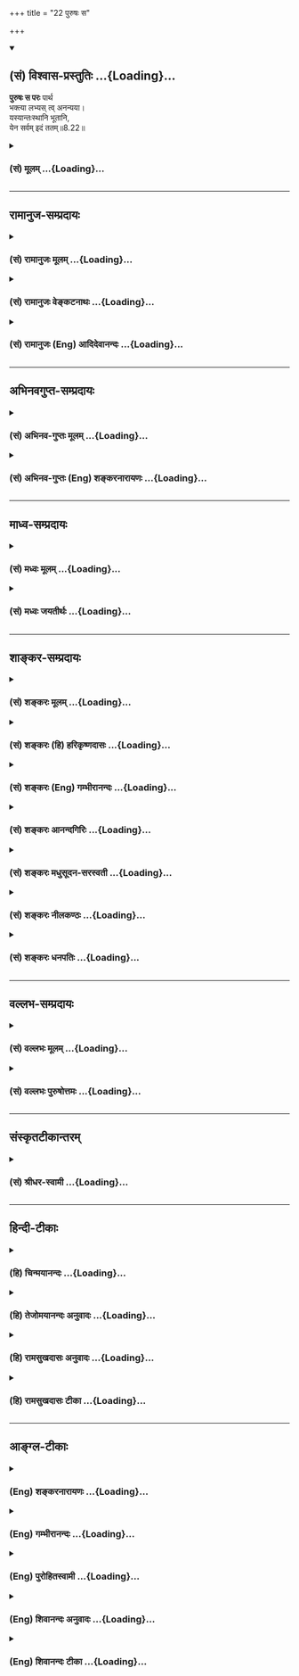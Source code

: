 +++
title = "22 पुरुषः स"

+++
<div class="js_include" newlevelforh1="2" title="(सं) विश्वास-प्रस्तुतिः" unfilled url="/purANam_vaiShNavam/mahAbhAratam/06-bhIShma-parva/03-bhagavad-gItA-parva/saMskRtam/vishvAsa-prastutiH/08_axara-para-brahma-yo/22_puruShaH_sa.md">
<details open><summary><h2>(सं) विश्वास-प्रस्तुतिः ...{Loading}...</h2></summary>

**पुरुषः स परः** पार्थ  
भक्त्या लभ्यस् त्व् अनन्यया।  
यस्यान्तःस्थानि भूतानि,  
येन सर्वम् इदं ततम्॥8.22॥
</details>
</div>
<div class="js_include collapsed" newlevelforh1="3" title="(सं) मूलम्" unfilled url="/purANam_vaiShNavam/mahAbhAratam/06-bhIShma-parva/03-bhagavad-gItA-parva/saMskRtam/mUlam/08_axara-para-brahma-yo/22_puruShaH_sa.md">
<details><summary><h3>(सं) मूलम् ...{Loading}...</h3></summary>

पुरुषः स परः पार्थ भक्त्या लभ्यस्त्वनन्यया।  
यस्यान्तःस्थानि भूतानि येन सर्वमिदं ततम्।।8.22।।
</details>
</div>


_________________
## रामानुज-सम्प्रदायः
<div class="js_include collapsed" newlevelforh1="3" title="(सं) रामानुजः मूलम्" unfilled url="/purANam_vaiShNavam/mahAbhAratam/06-bhIShma-parva/03-bhagavad-gItA-parva/saMskRtam/rAmAnujaH/mUlam/08_axara-para-brahma-yo/22_puruShaH_sa.md">
<details><summary><h3>(सं) रामानुजः मूलम् ...{Loading}...</h3></summary>

।।8.22।। मत्तः परतरं नान्यत् किञ्चिदस्ति धनञ्जय। मयि सर्वमिदं प्रोतं
सूत्रे मणिगणा इव।। (गीता 7।7)मामेभ्यः परमव्ययम् (गीता 7।13) इत्यादिना
निर्दिष्टस्य **यस्यान्तःस्थानि** सर्वाणि **भूतानि** **येन च** परेण
पुरुषेण **सर्वम् इदं ततं स परपुरुषो** अनन्यचेताः सततम् (गीता 8।14) इति
**अनन्यया भक्त्या लभ्यः। अथ आत्मयाथात्म्यविदः परमपुरुषनिष्ठस्य च
साधारणीम् अर्चिरादिकां गतिम् आह द्वयोः अपि अर्चिरादिका गतिः श्रुतौ
श्रुता सा च अपुनरावृत्तिलक्षणा।  
  
यथा पञ्चाग्निविद्यायांतद्य इत्थं विदुः ये चेमेऽरण्ये श्रद्धां तप
इत्युपासते तेऽर्चिषमभिसंभवन्त्यर्चिषोऽहः (छा॰ उ॰ 5।10।1) इत्यादौ
अर्चिरादिकया गत्या गतस्य परब्रह्मप्राप्तिः अपुनरावृत्तिः च उक्तास
एनान्ब्रह्म गमयतिएतेन प्रतिपद्यमाना इमं मानवमावर्त्तं नावर्तन्ते (छा॰ उ॰
4।15।5) इति।  
  
न च प्रजापतिवाक्यादौ श्रुतिपरविद्याङ्गभूतात्मप्राप्तिविषया इयन्तद्य
इत्थं विदुः इति गतिश्रुतिःये चेमेऽरण्ये श्रद्धां तप इत्युपासते (छा॰ उ॰
5।10।1) इति परविद्यायाः पृथक्श्रुतिवैयर्थ्यात्।  
  
पञ्चाग्निविद्यायां चइति तु पञ्चम्यामाहुतावापः पुरुषवचसो भवन्ति (छा॰ उ॰
5।9।1) इतिरमणीयचरणाः कपूयचरणाः (छा॰ उ॰ 5।10।7) इति पुण्यपापहेतुको
मनुष्यादिभावो अपाम् एव भूतान्तरसंसृष्टानाम् आत्मनस्तु
यत्परिष्वङ्गमात्रम् इति चिदचितोर्विवेकम् अभिधायतद्य इत्थं विदुः
तेऽर्चिषमभिसंभवन्ति (छा॰ उ॰ 5।10।1)इमं मानवमावर्त्तं नावर्तन्ते (छा॰ उ॰
4।15।5) इति विविक्ते चिदचिद्वस्तुनि त्याज्यतया प्राप्यतया चतद्य इत्थं
विदुस्तेऽर्चिरादिना गच्छन्ति न च पुनरावर्तन्ते इति उक्तम् इति गम्यते।  
  
आत्मयाथात्म्यविदः परमपुरुषनिष्ठस्य चस एनान्ब्रह्म गमयति (छा॰ उ॰ 4।15।5)
इति ब्रह्मप्राप्तिवचनात् अचिद्वियुक्तम् आत्मवस्तु ब्रह्मात्मकतया
ब्रह्मशेषतैकरसम् इत्यनुसंधेयम्।  
  
तत्क्रतुन्यायाच्च परशेषतैकरसत्वं चय आत्मनि तिष्ठन्यस्यात्मा शरीरम् (श॰
ब्रा॰ 14।6।5।5।30) इत्यादिश्रुतिसिद्धम्।**

</details>
</div>
<div class="js_include collapsed" newlevelforh1="3" title="(सं) रामानुजः वेङ्कटनाथः" unfilled url="/purANam_vaiShNavam/mahAbhAratam/06-bhIShma-parva/03-bhagavad-gItA-parva/saMskRtam/rAmAnujaH/venkaTanAthaH/08_axara-para-brahma-yo/22_puruShaH_sa.md">
<details><summary><h3>(सं) रामानुजः वेङ्कटनाथः ...{Loading}...</h3></summary>

  
  
।।8.22।। पुरुषः सः इति श्लोके तुशब्देनार्थान्तरद्योतनात्अनन्यया भक्त्या
इत्यस्य सामर्थ्यात्पुरुषशब्दस्य परमात्मनि
पुरिशयत्वपूर्णत्वपूर्वसद्भावपुरुदानादिभिर्निमित्तैः सहस्रशीर्षा पुरुषः
\[ऋक्सं.8।4।17।8यजुस्सं.31।1\] इत्यादिप्रयोगप्राचुर्यात्परशब्देन
विशेषणाच्च पूर्वोक्तात्फलादधिकफलोपदेशार्थोऽयं श्लोक इत्यभिप्रायेणाह --
ज्ञानिन इति। विभक्तं विवेचकैरिति शेषः। विलक्षणमिति वाऽर्थः।
गगनाद्यन्तस्थितावपि गगनादेः परत्वाभावात्तत्सिद्ध्यर्थंयस्य
इत्यादिप्रसिद्धवन्निर्देशोऽत्र पूर्वोक्तपरत्वपर इति दर्शयति -- मत्त इति।
अनुवादपुरोवादयोरैकार्थ्यमिति भावः। यस्मात्परं नापरम् इत्यारभ्य तेनेदं
पूर्णं पुरुषेण सर्वम् \[श्वे.उ.3।9\] इति श्रुतिस्मारणाययेन च परेण
पुरुषेणेत्युक्तम्। भक्तेरनन्यत्वं कीदृशं इत्यत्राह -- अनन्यचेता इति।  
  

</details>
</div>
<div class="js_include collapsed" newlevelforh1="3" title="(सं) रामानुजः (Eng) आदिदेवानन्दः" unfilled url="/purANam_vaiShNavam/mahAbhAratam/06-bhIShma-parva/03-bhagavad-gItA-parva/saMskRtam/rAmAnujaH/english/AdidevAnandaH/08_axara-para-brahma-yo/22_puruShaH_sa.md">
<details><summary><h3>(सं) रामानुजः (Eng) आदिदेवानन्दः ...{Loading}...</h3></summary>

8.22 That Supreme Person has been declared in such texts as 'There is
nothing higher than Myself, O Arjuna. All this is strung on Me, as rows
of gems are on a thread' (7.7), and 'Who am beyond them and immutable'
(7.13) - He is the Supreme Person in whom all beings abide and by whom
all this is pervaded. He is to be attained by undivided devotion as
described in 'Whose mind is not in anything else' (8.14). Now, Sri Krsna
teaches the 'path of light,' described in the Srutis which is common to
the knowers of the true nature of the self and to the persons who are
devoted to the Supreme Person. The nature of this path is alified as one
of 'non-return to Samsara.' In the case of a person journeying through
the 'path of light,' as described in the text of the worship of Five
Fires is as follows: 'So those who know It (i.e., the eternal nature of
the individual self) thus, as taught in the Vidya of the Five Fires, and
those too who worhip in the forest with faith and Tapas go to the deity
ruling over the rays of light, and from there to the deity of the day'
(Cha. U., 5.10.1). The attainment of the Supreme Brahman and the
non-return to birth are declared with reference to those who go by the
path of light, etc., by the teaching that 'He the Supreme Being leads
them to Brahman ৷৷. Those who reach by this path do not return to the
(wordly) life of man' (Cha. U., 4.15.5). This declaration of the goal in
the text, 'Those who know it thus etc.,' is not with reference to the
attainment of the Atman which constitutes ony the limb of the science of
Brahman as taught in the beginning of Prajapati's teaching. For there
will then arise purposelessness for the separate teaching of the same in
regard to the principal science of the Supreme in the text. 'Those who
are in the forest worship by means of faith and austerity etc.,' (Cha.
U., 5.10.1). It is taught in the Vidya (meditation) of Five Fires:
'Thus, indeed, in the fifth oblation the waters become Purusa' (Cha. U.,
5.9.1) and 'Those with a balance of good Karmas ৷৷. and those with a
balance of bad Karmas' (Ibid., 5.10.7). What is to be understood here is
that the state of existence as men and other beings, which has its
origin in good and evil Karmas, refer to the 'waters' which alone are
mixed with other elements (i.e., to the body-mind); as for the self,
there is only contact with them and not identification. Thus, is
declared the difference between intelligent self and inanimate matter.
Then, by the texts, 'Those who know this' (Ibid., 5.10.1), 'Those who go
to the rays of light' (Ibid.), and 'They who proceed by it return not to
the human condition here,' it is instructed that those who know this
concerning the sentient and inanimate entities - the one to be attained
and the other to be rejected , they jourey along the path described by
the terms 'beginning with light and do not return to Samsara'. On
account of the passage, 'He leads them to the Brahman' (Ibid., 4.15.5),
which holds that the Brahman is attained by both the knower of real
nature of the self and the devotees of the Supreme Person and also
because of the axiom of 'results according to efforts'
(Tat-kratu-nyaya), the entity self, separated from the inanimate matter,
should be constantly meditated upon as having its sole joy in absolute
subservience to the Supreme Brahman who is Its self. The self's nature
of finding only joy consists in absolute subservience to the Surpeme
Person. This is proved from the Srutis like 'He who dwells within the
self ৷৷. whose body is the self' (Sa. Bra., 14.6.5.5.30).

</details>
</div>


_________________
## अभिनवगुप्त-सम्प्रदायः
<div class="js_include collapsed" newlevelforh1="3" title="(सं) अभिनव-गुप्तः मूलम्" unfilled url="/purANam_vaiShNavam/mahAbhAratam/06-bhIShma-parva/03-bhagavad-gItA-parva/saMskRtam/abhinava-guptaH/mUlam/08_axara-para-brahma-yo/22_puruShaH_sa.md">
<details><summary><h3>(सं) अभिनव-गुप्तः मूलम् ...{Loading}...</h3></summary>

।।8.20 -- 8.22।। सर्वतो लोकेभ्यः पुनरावत्तिः न तु मां परमेश्वरं +++(S K omit
परमेश्वरम्)+++ प्राप्य इति स्फुटयति -- पर इत्यादि प्रतिष्ठितमित्यन्तम्।
उक्तप्रकारं कालसंकलनाविवर्जितं तु वासुदेवतत्त्वम्। व्यक्तम् सर्वानुगतम्
तत्त्वेऽपि अव्यक्तम् दुष्प्रापत्वात्। तच्च भक्तिलभ्यमित्यावेदितं प्राक्।
तत्रस्थं च एतद्विश्वं यत्खलु अविनाशिरूपं ( स्वरूपम्) सदा तथाभूतम्। तत्र
कः पुनःशब्दस्य आवृत्तिशब्दस्य चार्थः स हि मध्ये तत्स्वभावविच्छेदापेक्षः।
न च सदातनविश्वोत्तीर्णविश्वाव्यतिरिक्त -- विश्वप्रतिष्ठात्मक +++(SNK [n]
विश्वनिष्ठात्मक -- )+++ परबोधस्वातन्त्र्यस्वभावस्य श्रीपरमेश्वरस्य
तद्भावप्राप्तिः +++(N -- प्राप्तस्य)+++ \[ संभवति \] येन स्वभावविच्छेदः कोऽपि
कदाप्यस्ति \[इति कल्प्येत\]। अतो युक्तमुक्ततम् मामुपेत्य तु +++(VIII 16)+++
इति।

</details>
</div>
<div class="js_include collapsed" newlevelforh1="3" title="(सं) अभिनव-गुप्तः (Eng) शङ्करनारायणः" unfilled url="/purANam_vaiShNavam/mahAbhAratam/06-bhIShma-parva/03-bhagavad-gItA-parva/saMskRtam/abhinava-guptaH/english/shankaranArAyaNaH/08_axara-para-brahma-yo/22_puruShaH_sa.md">
<details><summary><h3>(सं) अभिनव-गुप्तः (Eng) शङ्करनारायणः ...{Loading}...</h3></summary>

8.22 Parah etc. upto pratisthitam. The Absolute (Vasudevatattva) of the
above description is beyond the concept of Time Manifest : \[because\]
It is immanent in all beings. In spite of being so, It is Unmanifest :
because It is difficult to attain. That It is, however, attainable by
means of devotion has also been made clear already. In This exists this
universe which is \[Its\] perennial nature that remains always the same.
Now, what is the meaning of the word, punah 'again' and of the word
avrtti 'returning' ; This meaning certainly presupposes a conditon of
disruption of one's own nature for sometime in the intervening period.
The auspicious Supreme Lord's real nature is His Absolute Freedom viz.,
the Supreme Consciousness that transcends the universe, yet remains
identical with the universe, and serves as the basis of the universe;
and It is perennial. Hence, it cannot be assumed that there was some
disruption at any time for this real nature and that the Supreme Lord
regained that nature. Hence it is rightly said 'Having attained Me' etc.
So far the behaviour of those persons who attain the Bhagavat by
constant practice without much labour has been described. Now a
difference that lies between those who, by departing, will (or attain)
emancipation and those who will enjoyment \[of mundane life\], is
described :

</details>
</div>


_________________
## माध्व-सम्प्रदायः
<div class="js_include collapsed" newlevelforh1="3" title="(सं) मध्वः मूलम्" unfilled url="/purANam_vaiShNavam/mahAbhAratam/06-bhIShma-parva/03-bhagavad-gItA-parva/saMskRtam/madhvaH/mUlam/08_axara-para-brahma-yo/22_puruShaH_sa.md">
<details><summary><h3>(सं) मध्वः मूलम् ...{Loading}...</h3></summary>

।।8.22।। परमसाधनमाह -- पुरुष इति।

</details>
</div>
<div class="js_include collapsed" newlevelforh1="3" title="(सं) मध्वः जयतीर्थः" unfilled url="/purANam_vaiShNavam/mahAbhAratam/06-bhIShma-parva/03-bhagavad-gItA-parva/saMskRtam/madhvaH/jayatIrthaH/08_axara-para-brahma-yo/22_puruShaH_sa.md">
<details><summary><h3>(सं) मध्वः जयतीर्थः ...{Loading}...</h3></summary>

।।8.22।। भक्त्या युक्तः \[8।10\] इति
भक्तेर्भगवत्प्राप्तिसाधनत्वस्योक्तत्वात् पुनरुक्तमुत्तरं वाक्यमित्यत आह
-- **परमे**ति। अन्यैः साधनैः सहोक्तत्वेन तत्साम्यशङ्कायां साधनेषु भक्तेः
परमत्वमनेनाह। तच्च पुनर्वचनेनैव द्योत्यमिति भावः।

</details>
</div>


_________________
## शाङ्कर-सम्प्रदायः
<div class="js_include collapsed" newlevelforh1="3" title="(सं) शङ्करः मूलम्" unfilled url="/purANam_vaiShNavam/mahAbhAratam/06-bhIShma-parva/03-bhagavad-gItA-parva/saMskRtam/shankaraH/mUlam/08_axara-para-brahma-yo/22_puruShaH_sa.md">
<details><summary><h3>(सं) शङ्करः मूलम् ...{Loading}...</h3></summary>

।।8.22।। --,**पुरुषः** पुरि शयनात् पूर्णत्वाद्वा **स परः पार्थ** परः
निरतिशयः यस्मात् पुरुषात् न परं किञ्चित्। सः **भक्त्या लभ्यस्तु**
ज्ञानलक्षणया **अनन्यया** आत्मविषयया। **यस्य** पुरुषस्य **अन्तःस्थानि**
मध्यस्थानि **भूतानि** कार्यभूतानि कार्यं हि कारणस्य अन्तर्वर्ति भवति।
**येन** पुरुषेण **सर्वं इदं** जगत् **ततं** व्याप्तम् आकाशेनेव
घटादि।। प्रकृतानां योगिनां प्रणवावेशितब्रह्मबुद्धीनां कालान्तरमुक्तिभाजां
ब्रह्मप्रतिपत्तये उत्तरो मार्गो वक्तव्य इति यत्र काले इत्यादि
विवक्षितार्थसमर्पणार्थम् उच्यते आवृत्तिमार्गोपन्यासः इतरमार्गस्तुत्यर्थः
--,

</details>
</div>
<div class="js_include collapsed" newlevelforh1="3" title="(सं) शङ्करः (हि) हरिकृष्णदासः" unfilled url="/purANam_vaiShNavam/mahAbhAratam/06-bhIShma-parva/03-bhagavad-gItA-parva/saMskRtam/shankaraH/hindI/harikRShNadAsaH/08_axara-para-brahma-yo/22_puruShaH_sa.md">
<details><summary><h3>(सं) शङ्करः (हि) हरिकृष्णदासः ...{Loading}...</h3></summary>

।।8.22।। उस परमधामकी प्राप्तिका उपाय बतलाया जाता है --, शरीररूप पुरमें
शयन करनेसे या सर्वत्र परिपूर्ण होनेसे परमात्माका नाम पुरुष है। हे पार्थ
वह निरतिशय परमपुरुष जिससे पर ( सूक्ष्मश्रेष्ठ ) अन्य कुछ भी नहीं है जिस
पुरुषके अन्तर्गत समस्त कार्यरूप भूत स्थित हैं -- क्योंकि कार्य कारणके
अन्तर्वर्ती हुआ करता है -- और जिस पुरुषसे यह सारा संसार आकाशसे घट आदिकी
भाँति व्याप्त है। ऐसा परमात्मा अनन्य भक्तिसे अर्थात् आत्मविषयक ज्ञानरूप
भक्तिसे प्राप्त होने योग्य है। ,

</details>
</div>
<div class="js_include collapsed" newlevelforh1="3" title="(सं) शङ्करः (Eng) गम्भीरानन्दः" unfilled url="/purANam_vaiShNavam/mahAbhAratam/06-bhIShma-parva/03-bhagavad-gItA-parva/saMskRtam/shankaraH/english/gambhIrAnandaH/08_axara-para-brahma-yo/22_puruShaH_sa.md">
<details><summary><h3>(सं) शङ्करः (Eng) गम्भीरानन्दः ...{Loading}...</h3></summary>

8.22 O son of Prtha, sah, that; parah purusah, supreme, unsurpassable
Person-(the word purusa) derived in the sense of 'residing in the heart'
or 'all-pervasiveness'; that Person, compared to whom there is nothing
superior-; yasya, in whom, in which Person; antahsthani, are included;
bhutani, (all) the beings which are Its products-for a product remains
inherent in its cause; and yena, by whom, by which Person; tatam, is
pervaded; sarvam, all; idam, this, the Universe, as pot etc. are by
space; is tu, indeed; labhyah, reached; through ananyaya, one-pointed;
bhaktya, through devotion, characterized as Knowledge; ananyaya, which
is one pointed, which relates to the Self. The Northern Path meant for
the attainment of Braman by the yogis under discussion, who have
superimposed the idea of Brahman on the syllable Om and who are destined
to get Liberation in due course, has to be stated. Hence, in order to
present the intended idea the verse, '(O best of the Bharata dynasty) of
that time৷৷.at which,' etc. is being recited. The description of the
Path of Return (in verse 25) is by way of praising the other Path (of
Departure, in verse 24):

</details>
</div>
<div class="js_include collapsed" newlevelforh1="3" title="(सं) शङ्करः आनन्दगिरिः" unfilled url="/purANam_vaiShNavam/mahAbhAratam/06-bhIShma-parva/03-bhagavad-gItA-parva/saMskRtam/shankaraH/AnandagiriH/08_axara-para-brahma-yo/22_puruShaH_sa.md">
<details><summary><h3>(सं) शङ्करः आनन्दगिरिः ...{Loading}...</h3></summary>

।।8.22।। नन्वव्यक्तादतिरिक्तस्य तद्विलक्षणस्य परमपुरुषस्य प्राप्तौ
कश्चिदसाधारणो हेतुरेषितव्यो यस्मिन्प्रेक्षापूर्वकारी तत्प्रेक्षया
प्रवृत्तो निर्वृणोति तत्राह -- **तल्लब्धेरिति।** परस्य पुरुषस्य
सर्वकारणत्वं सर्वव्यापकत्वं च विशेषणद्वयमुदाहरति -- **यस्येति।**
निरतिशयत्वं विशदयति -- **यस्मादिति।** तुशब्दोऽवधारणार्थः। भक्तिर्भजनम्
सेवा प्रदक्षिणप्रणामादिलक्षणा तां व्यावर्तयति -- **ज्ञानेति।** उक्ताया
भक्तेर्विषयतो वैशिष्ट्यमाह -- **अनन्ययेति।** कोऽसौ पुरुषो यद्विषया
भक्तिस्तत्प्राप्तौ पर्याप्तेत्याशङ्क्योत्तरार्धं व्याचष्टे --
**यस्येति।** कथंभूतानां तदन्तःस्थत्वं तत्राह -- **कार्यं हीति।**स
पर्यगात् इति श्रुतिमाश्रित्याह -- **येनेति।**

</details>
</div>
<div class="js_include collapsed" newlevelforh1="3" title="(सं) शङ्करः मधुसूदन-सरस्वती" unfilled url="/purANam_vaiShNavam/mahAbhAratam/06-bhIShma-parva/03-bhagavad-gItA-parva/saMskRtam/shankaraH/madhusUdana-sarasvatI/08_axara-para-brahma-yo/22_puruShaH_sa.md">
<details><summary><h3>(सं) शङ्करः मधुसूदन-सरस्वती ...{Loading}...</h3></summary>

।।8.22।। इदानीम्अनन्यचेताः सततं यो मां स्मरति नित्यशः। तस्याहं सुलभः इति
प्रागुक्तं भक्तियोगमेव तत्प्राप्त्युपायमाह -- स परो निरतिशयः पुरुषः
परमात्माहमेव। अनन्यया न विद्यतेऽन्यो विषयो यस्यां तया प्रेमलक्षणया
भक्त्यैव लभ्यो नान्यथा। स क इत्यपेक्षायामाह -- यस्य
पुरुषस्यान्तःस्थान्यन्तर्वतीनि भूतानि सर्वाणि कार्याणि।
कारणान्तर्वर्तित्वात्कार्यस्य। अतएव येन पुरुषेण सर्वमिदं कार्यजातं ततं
व्याप्तम्यस्मात्परं नापरमस्ति किंचिद्यस्मान्नाणीयो न ज्यायोऽस्ति
कश्चित्। वृक्ष इव स्तब्धो दिवि तिष्ठत्येकस्तेनेदं पूर्णं पुरुषेण सर्वयच्च
किंचिज्जगत्सर्वं दृश्यते श्रूयतेऽपि वा। अन्तर्बहिश्च तत्सर्वं व्याप्य
नारायणः स्थितःसपर्यगाच्छुक्रम् इत्यादिश्रुतिभ्यश्च।

</details>
</div>
<div class="js_include collapsed" newlevelforh1="3" title="(सं) शङ्करः नीलकण्ठः" unfilled url="/purANam_vaiShNavam/mahAbhAratam/06-bhIShma-parva/03-bhagavad-gItA-parva/saMskRtam/shankaraH/nIlakaNThaH/08_axara-para-brahma-yo/22_puruShaH_sa.md">
<details><summary><h3>(सं) शङ्करः नीलकण्ठः ...{Loading}...</h3></summary>

।।8.22।। एवं ज्ञेयं प्रत्यगभिन्नं ब्रह्मोक्त्वा
जगत्कारणमुपासनीयमितोऽन्यदित्याह -- **पुरुष इति।** तुशब्दः
पूर्ववैलक्षण्यद्योतनार्थः। हे पार्थ योयं भक्त्या आराधनेन।
उपासनेनेतियावत्। कीदृश्या। अनन्यया नास्त्यन्यो यस्यां सा तया
उपास्योपासकभेदमन्तरेणाहंग्रहरूपयेत्यर्थः। तया भक्त्या यो लभ्यः स परः
पूर्वोक्तादव्यावृत्ताननुगतादक्षरादन्यः कारणात्मेति यावत्।
लभ्यत्वादेवास्यान्यत्वमपि। नह्यात्मा च लभ्यश्चेति युज्यते। अस्य
कारणत्वमेवाह -- **यस्येति।** यस्य पुरुषस्यान्तःस्थानि बीजे द्रुम इव
सर्वाणि वियदादीनि स्थावरजंगमानि च येन च इदं सर्वं ततं
व्याप्तमुपादानत्वात् स भक्त्या लभ्यत इति योजना।

</details>
</div>
<div class="js_include collapsed" newlevelforh1="3" title="(सं) शङ्करः धनपतिः" unfilled url="/purANam_vaiShNavam/mahAbhAratam/06-bhIShma-parva/03-bhagavad-gItA-parva/saMskRtam/shankaraH/dhanapatiH/08_axara-para-brahma-yo/22_puruShaH_sa.md">
<details><summary><h3>(सं) शङ्करः धनपतिः ...{Loading}...</h3></summary>

।।8.22।। तत्प्राप्तेव्याभिचारि साधनमाह। स परः पुरुषः सर्वोत्तमः
पुरिशयनात्पूर्णत्वाद्वा पुरुषः। अनन्यया न विद्यतेऽन्यो विषयो यस्यां तया।
आत्मविषययेति यावत्। भक्त्या ज्ञानलक्षणयोत्तमभक्त्या। तदुक्तंसर्वभूतेषु
यः पश्येद्भगवद्भावमात्मनः। भूतानि भगवत्यामन्येष भागवत्तोत्तमः।। ईश्वरे
तदधीनेषु बालिशेषु द्विषत्सु च। प्रेम मैत्री दयोपेक्षाः यः करोति स
मध्यमः।। अर्चायामेव हरये पूजा यः श्रद्धयेहते। न तद्भक्तेषु चान्येषु स
भक्तः प्राकृतः स्मृतः इति। वासुदेवः सर्वमिति स महात्मा सुदुर्लभः। यो वै
अन्यां देवतामुपास्ते अहमन्योऽसावन्य इति न स वेदेति तस्मात्सः परः पुरुष
अहमेव न तदभिन्नात्मनः किंचित्पृथगस्ति इत्यनन्यया भक्तया लभ्यः लब्धुं
शक्यः। ननु सतु सदैव प्राप्त इत्याशङ्क्य द्विविधो हि लाभोऽलब्धलाभो
लब्धलाभस्चेति। तत्रालब्धस्य ग्रामदे राजसेवादिना लाभ आद्यः। लब्धस्यैव
ग्रैवेयकादेराप्तवाक्याल्लाभो द्वितीयः। तत्रान्त्यलाभोऽत्राभिप्रेत
इत्याशयेन शङ्कामङ्गीकरोति। यस्य परस्य पुरुषस्यान्तर्मध्ये स्थानि
स्थितानि भूतानि सर्वाणि कार्यजातानि भूतानि यस्मिन्नधिष्ठाने
कल्पितानीत्यर्थः। कल्पितं ह्यधिष्ठास्यान्तर्भवति न व्यतिरिक्तं येन
पुरुषेणेदं सर्व जगत्ततं सत्तास्फूर्तिभ्यां व्याप्तं त्वमपि
मत्प्राप्त्यव्यभिचारिसाधिनभूतां भक्तिं यत्नेन संपादय नतु पृथानतयोऽहं मम
तु भक्तिं विनैवेश्वरलाभो भविष्यतीति विश्रम्भाश्रयणं कुर्विति ध्वनयन्
संबोधयति -- हे पार्थेति। मद्विषयानन्या भक्तिस्तवानायासलभ्येति सूचनार्थ
वा संबोधनम्।

</details>
</div>


_________________
## वल्लभ-सम्प्रदायः
<div class="js_include collapsed" newlevelforh1="3" title="(सं) वल्लभः मूलम्" unfilled url="/purANam_vaiShNavam/mahAbhAratam/06-bhIShma-parva/03-bhagavad-gItA-parva/saMskRtam/vallabhaH/mUlam/08_axara-para-brahma-yo/22_puruShaH_sa.md">
<details><summary><h3>(सं) वल्लभः मूलम् ...{Loading}...</h3></summary>

।।8.22।। पुरुषः स पर इति। अनेनाक्षरात्परस्य स्वस्य पूर्णानन्दस्य
निर्हेतुकभक्तिलभ्यत्वमुक्तम्। तेन न ज्ञानमार्गीयाणां
पुरुषोत्तमप्राप्तिरिति सिद्धम्। परस्य लक्षणमाह -- यस्यान्तस्स्थानि
भूतानि इति साक्षराणि। एतच्च स्पष्टं मृद्भक्षणप्रसङ्गेश्रीगोकुलेश्वरेयेन
सर्वमिदं ततं \[18।46\] इति माहात्म्यं परिच्छिन्नमेव व्यापकमिति
दामोदरलीलायां इदं सर्वंअक्षरधियां त्ववरोधः
सामान्यतद्भावाभ्यामौपसदवत्तदुक्तं इत्यादिसूत्रभाष्ये \[ब्र.सू.3।3।33\]
प्रपञ्चितम्। यत्तु (रामानुजाचार्यैः)
कैश्चिदुक्तंभूम्यादिप्रकृतिर्जीवभूता च भगवतो धाम इति तद्युक्तमुक्तम्।
तस्माज्जीवभूतस्य च तद्धामत्वं श्रूयतेऽपि यस्य पृथिवी शरीरं
\[बृ.उ.3।7।3\] यस्यात्मा शरीरं \[श.ब्रा.14।6।5।5\] इति। न त्वक्षरत्वं
तदा(सदा)जीवभूतस्य सम्भवति ज्ञानोत्तरं तत्त्वसिद्धेः। तस्माज्जीवातीतः
सर्वकारणकारणभूतोऽक्षरोऽपि पृथगित्यवोचाम। यत उक्तं भागवते तृतीये
\[3941\]आण्डकोशो बहिरयं पञ्चाशत्कोटिविस्तृतः। दशोत्तराधिकैर्यत्र
प्रविष्टः परमाणुवत्। लक्ष्यतेऽन्तर्गताश्चान्ये कोटिशो ह्यण्डराशयः।
तदाहुरक्षरं ब्रह्म सर्वकारणकारणम्। विष्णोर्धाम परं साक्षात् पुरुषस्य
महात्मनः।। इति तस्याक्षरस्यांशः पुरुषस्तु समष्टिव्यष्ट्यभिमानी वैराजः स
जीवलोके जीवभूत इति व्यपदिश्यते। पुरुषोत्तमस्तु एतत्ति्रयान्य इति स्वयमेव
वक्ष्यति। स च सर्वसाधनफलात्मजीवलोकोत्तरसानन्दस्वरूपो नायमात्मा प्रवचनेन
लभ्यो न मेधया न बहुना श्रुतेन \[कठो.2।22\] किन्तु यमेवैष वृणुते तेन
लभ्यः \[कठो.2।22\] इति श्रुतेः स्वानुगृहीतभक्तिलभ्य इति प्रतिभाति।
तथैवाग्रे प्रदर्शयिष्यामः।

</details>
</div>
<div class="js_include collapsed" newlevelforh1="3" title="(सं) वल्लभः पुरुषोत्तमः" unfilled url="/purANam_vaiShNavam/mahAbhAratam/06-bhIShma-parva/03-bhagavad-gItA-parva/saMskRtam/vallabhaH/puruShottamaH/08_axara-para-brahma-yo/22_puruShaH_sa.md">
<details><summary><h3>(सं) वल्लभः पुरुषोत्तमः ...{Loading}...</h3></summary>

  
  
।।8.22।। ननु यद्धामगता न निवर्तन्ते स त्वं कथं प्राप्यः
इत्याकाङ्क्षायामाह -- पुरुष इति। हे पार्थ मद्भक्त सोऽहं परः पुरुषोत्तमः
अनन्यया ऐहिकपारलौकिकयोर्मच्छरणैकरूपया मदितरज्ञानरहितया भक्त्या स्नेहेन
लभ्यः प्राप्यः। स कीदृशः इत्यत आह -- यस्येति। यस्य अन्तस्स्थानि भूतानि
चराचराणि रमणकारणात्मकानि यस्य मध्ये स्वरूपे तिष्ठन्ति येन इदं
परिदृश्यमानं सर्वं जगत् ततं व्याप्तम्। अत्रायं भावः -- लौकिकाः सर्वे
क्रीडोपयुक्ता न भवन्ति आचरणस्थितत्वात् अतस्ते ज्ञानादिना मद्धाम प्राप्यं
लीनास्तत्रैव,मुक्ता भवन्तीत्यर्थः। येन क्रीडार्थमाविर्भूतेन
तदधिष्ठानत्वादिदं मयि जगत् व्याप्तं सत् ततं विस्तृतं विभातीति भावः।  
  

</details>
</div>


_________________
## संस्कृतटीकान्तरम्
<div class="js_include collapsed" newlevelforh1="3" title="(सं) श्रीधर-स्वामी" unfilled url="/purANam_vaiShNavam/mahAbhAratam/06-bhIShma-parva/03-bhagavad-gItA-parva/saMskRtam/shrIdhara-svAmI/08_axara-para-brahma-yo/22_puruShaH_sa.md">
<details><summary><h3>(सं) श्रीधर-स्वामी ...{Loading}...</h3></summary>

।।8.22।। तत्प्राप्तौ च भक्तिरन्तरङ्गोपाय इत्युक्तमेवाह **-- पुरुष इति।**
स चाहं परः पुरुषोऽनन्यया न विद्यते अन्यः शरणत्वेन यस्यास्तया
एकान्तभक्त्यैव लभ्यो नान्यथा। परत्वमेवाह। यस्य कारणभूतस्यान्तर्मध्ये
भूतानि स्थितानि। येन च कारणभूतेन सर्वमिदं जगत्ततं व्याप्तम्।

</details>
</div>


_________________
## हिन्दी-टीकाः
<div class="js_include collapsed" newlevelforh1="3" title="(हि) चिन्मयानन्दः" unfilled url="/purANam_vaiShNavam/mahAbhAratam/06-bhIShma-parva/03-bhagavad-gItA-parva/hindI/chinmayAnandaH/08_axara-para-brahma-yo/22_puruShaH_sa.md">
<details><summary><h3>(हि) चिन्मयानन्दः ...{Loading}...</h3></summary>

।।8.22।। हिन्दुओं के उपदेष्टा भगवान् श्रीकृष्ण यहाँ उस साधन मार्ग को
बताते हैं जिसके द्वारा उस परम पुरुष को प्राप्त किया जा सकता है जिसे
अव्यक्त अक्षर कहा गया था। वह साधन मार्ग है अनन्य भक्ति। परम पुरुष से
भक्ति (निष्काम परम प्रेम) तभी वास्तविक और पूर्ण हो सकती है जब साधक भक्त
स्वयं को शरीर मन और बुद्धि द्वारा अनुभूयमान जगत् से विरत और वियुक्त करना
सीख लेता है। नित्य पारमार्थिक सत्य से प्रेम ही वह साधन है जिसके द्वारा
मिथ्या वस्तु से वैराग्य होता है। प्रखर जिज्ञासा से अनुप्राणित हुई
आत्मतत्त्व की खोज और फिर उसके साथ एकत्त्व की यह अनुभूति कि यह आत्मा मैं
हूँ अनन्य भक्ति है जिसके विषय में यहाँ बताया गया है। ध्यानावस्थित मन के
द्वारा जिस आत्मा की अनुभूति स्वस्वरूप के रूप में होती है उसे कोई
परिच्छिन्न चेतन तत्त्व नहीं समझना चाहिए जो केवल एक व्यष्टि उपाधि में ही
स्थित उसे चेतनता प्रदान कर रहा हो। यद्यपि आत्मा की खोज और अनुभव साधक
अपने हृदय में करता है तथापि उसका ज्ञान यह होता है कि यह चैतन्य आत्मा
सम्पूर्ण विश्व का अधिष्ठान है। इस हृदयस्थ आत्मा का जगदधिष्ठान सत्य
ब्रह्म के साथ एकता का निर्देश भगवान् श्रीकृष्ण इस वाक्य में देते हैं कि
जिसमें भूतमात्र स्थित है और जिससे यह सम्पूर्ण जगत् व्याप्त है वह पुरुष
है। मिट्टी के बने सभी घट मिट्टी में ही स्थित होते हैं और उनके नाम रूपरंग
और आकार विविध होते हुए भी एक ही मिट्टी उन सबमें व्याप्त होती है। सभी
लहरें तरंगें फेन आदि समुद्र में ही स्थित होते हैं और समुद्र उन्हें
व्याप्त किये रहता है। घटों के अन्तर्बाह्य उनका उपादान कारण (मूल स्वरूप)
मिट्टी और लहरों में समुद्र होता है। शुद्ध चैतन्य स्वरूप ही वह सनातन सत्य
है जिसमें अव्यक्त सृष्टि व्यक्त होती है। किसी वस्त्र पर धागे से बनाये
गये चित्र का अधिष्ठान कपास है जिसके बिना वह चित्र नहीं बन सकता था। शुद्ध
चैतन्य तत्त्व वासनाओं के विविध सांचों में ढलकर अविद्या से स्थूल रूप को
प्राप्त होकर असंख्य नामरूपमय जगत् के रूप में प्रतीत होता है। तत्पश्चात्
सर्वत्र सब लोग विषयों को देखकर आकर्षित होते हैं उनकी कामना करते हैं
उन्हें प्राप्त करने के लिए संघर्ष करते हैं। जो पुरुष आत्मस्वरूप का
साक्षात् अनुभव कर लेता है वह यह समझ लेता है कि इस नानाविध सृष्टि का एक
ही अधिष्ठान है जिसके अज्ञान से ही इस जगत् का प्रत्यक्ष हो रहा है। जीव
अज्ञान के वश इसे ही सत्य समझ कर संसार के मिथ्या दुःखों से पीड़ित रहता है
व्यक्त से अव्यक्त को लौटने के दो विभिन्न मार्गों को बताने के पश्चात् अब
भगवान् अगले प्रकरण में साधकों द्वारा प्राप्त किये जा सकने वाले दो
विभिन्न लक्ष्यों के भिन्नभिन्न मार्गों का वर्णन करते हैं। कोई साधक उस
लक्ष्य को प्राप्त होते हैं जहाँ से संसार का पुनरावर्तन होता है तथा अन्य
लक्ष्य वह है जिसे प्राप्त कर पुनः संसार को नहीं लौटना पड़ता। वे दो मार्ग
कौन से हैं भगवान् कहते हैं --

</details>
</div>
<div class="js_include collapsed" newlevelforh1="3" title="(हि) तेजोमयानन्दः अनुवादः" unfilled url="/purANam_vaiShNavam/mahAbhAratam/06-bhIShma-parva/03-bhagavad-gItA-parva/hindI/tejomayAnandaH/anuvAdaH/08_axara-para-brahma-yo/22_puruShaH_sa.md">
<details><summary><h3>(हि) तेजोमयानन्दः अनुवादः ...{Loading}...</h3></summary>

।।8.22।। हे पार्थ ! जिस (परमात्मा) के अन्तर्गत समस्त भूत हैं और जिससे यह
सम्पूर्ण (जगत्) व्याप्त है, वह परम पुरुष अनन्य भक्ति से ही प्राप्त करने
योग्य है।।

</details>
</div>
<div class="js_include collapsed" newlevelforh1="3" title="(हि) रामसुखदासः अनुवादः" unfilled url="/purANam_vaiShNavam/mahAbhAratam/06-bhIShma-parva/03-bhagavad-gItA-parva/hindI/rAmasukhadAsaH/anuvAdaH/08_axara-para-brahma-yo/22_puruShaH_sa.md">
<details><summary><h3>(हि) रामसुखदासः अनुवादः ...{Loading}...</h3></summary>

।।8.22।। हे पृथानन्दन अर्जुन ! सम्पूर्ण प्राणी जिसके अन्तर्गत हैं और
जिससे यह सम्पूर्ण संसार व्याप्त है, वह परम पुरुष परमात्मा तो
अनन्यभक्तिसे प्राप्त होनेयोग्य है।

</details>
</div>
<div class="js_include collapsed" newlevelforh1="3" title="(हि) रामसुखदासः टीका" unfilled url="/purANam_vaiShNavam/mahAbhAratam/06-bhIShma-parva/03-bhagavad-gItA-parva/hindI/rAmasukhadAsaH/TIkA/08_axara-para-brahma-yo/22_puruShaH_sa.md">
<details><summary><h3>(हि) रामसुखदासः टीका ...{Loading}...</h3></summary>

।।8.22।।***व्याख्या--*'यस्यान्तःस्थानि भूतानि येन सर्वमिदं
ततम्'--**सातवें अध्यायके बारहवें श्लोकमें भगवान्ने निषेधरूपसे कहा कि
सात्त्विक, राजस और तामस भाव मेरेसे ही होते हैं, पर मैं उनमें और वे
मेरेमें नहीं हैं। यहाँ भगवान् विधिरूपसे कहते हैं कि परमात्माके अन्तर्गत
सम्पूर्ण प्राणी हैं और परमात्मा सम्पूर्ण संसारमें परिपूर्ण हैं। इसीको
भगवान्ने नवें अध्यायके चौथे, पाँचवें और छठे श्लोकमें विधि और
निषेध--दोनों रूपोंसे कहा है। तात्पर्य यह हुआ कि मेरे सिवाय किसीकी भी
स्वतन्त्र सत्ता नहीं है। सब मेरेसे ही उत्पन्न होते हैं; मेरेमें ही स्थित
रहते हैं और मेरेमें ही लीन होते हैं, अतः सब कुछ मैं ही हुआ। वे परमात्मा
सर्वोपरि होनेपर भी सबमें व्याप्त हैं अर्थात् वे परमात्मा सब जगह हैं; सब
समयमें हैं; सम्पूर्ण वस्तुओंमें हैं, सम्पूर्ण क्रियाओंमें हैं और
सम्पूर्ण प्राणियोंमें हैं। जैसे सोनेसे बने हुए गहनोंमें पहले भी सोना ही
था, गहनारूप बननेपर भी सोना ही रहा और गहनोंके नष्ट होनेपर भी सोना ही
रहेगा। परन्तु सोनेसे बने गहनोंके नाम, रूप, आकृति, उपयोग, तौल मूल्य आदिपर
दृष्टि रहनेसे सोनेकी तरफ दृष्टि नहीं जाती। ऐसे ही संसारके पहले भी
परमात्मा थे, संसाररूपसे भी परमात्मा ही हैं और संसारका अन्त होनेपर भी
परमात्मा ही रहेंगे। परन्तु संसारको पाञ्चभौतिक, ऊँच-नीच, बड़ा-छोटा,
अनुकूल-प्रतिकूल आदि मान लेनेसे परमात्माकी तरफ दृष्टि नहीं जाती।

</details>
</div>


_________________
## आङ्ग्ल-टीकाः
<div class="js_include collapsed" newlevelforh1="3" title="(Eng) शङ्करनारायणः" unfilled url="/purANam_vaiShNavam/mahAbhAratam/06-bhIShma-parva/03-bhagavad-gItA-parva/english/shankaranArAyaNaH/08_axara-para-brahma-yo/22_puruShaH_sa.md">
<details><summary><h3>(Eng) शङ्करनारायणः ...{Loading}...</h3></summary>

8.22. The Supreme Soul. O son of Prtha, is attainable through devotion
that admits no other things; having attained Which Soul, the men of Yoga
do not get birth again; within Which exist the beings; and in Which
everything is well established, O Arjuna !

</details>
</div>
<div class="js_include collapsed" newlevelforh1="3" title="(Eng) गम्भीरानन्दः" unfilled url="/purANam_vaiShNavam/mahAbhAratam/06-bhIShma-parva/03-bhagavad-gItA-parva/english/gambhIrAnandaH/08_axara-para-brahma-yo/22_puruShaH_sa.md">
<details><summary><h3>(Eng) गम्भीरानन्दः ...{Loading}...</h3></summary>

8.22 O son of Prtha, that supreme Person-in whom are included (all) the
beings and by whom all this is pervaded-is, indeed, reached through
one-pointed devotion.

</details>
</div>
<div class="js_include collapsed" newlevelforh1="3" title="(Eng) पुरोहितस्वामी" unfilled url="/purANam_vaiShNavam/mahAbhAratam/06-bhIShma-parva/03-bhagavad-gItA-parva/english/purohitasvAmI/08_axara-para-brahma-yo/22_puruShaH_sa.md">
<details><summary><h3>(Eng) पुरोहितस्वामी ...{Loading}...</h3></summary>

8.22 O Arjuna! That Highest God, in Whom all beings abide, and Who
pervades the entire universe, is reached only by wholehearted devotion.
\[The following material (between the asterisks) is an example of what
may be a "doctored' inclusion. It does not jibe with the rest of the
material because it is not presented as metaphor and clearly implies
that worldly phenomena are spiritually determining. Maybe it was added
by an individual or individuals who were less cognizant than the
originating author. Or maybe was 'craftily' inserted to function as a
sort of litmus test - those who get"taken in' by it may be recognized as
not having "spiritual discernment'.\]

</details>
</div>
<div class="js_include collapsed" newlevelforh1="3" title="(Eng) शिवानन्दः अनुवादः" unfilled url="/purANam_vaiShNavam/mahAbhAratam/06-bhIShma-parva/03-bhagavad-gItA-parva/english/shivAnandaH/anuvAdaH/08_axara-para-brahma-yo/22_puruShaH_sa.md">
<details><summary><h3>(Eng) शिवानन्दः अनुवादः ...{Loading}...</h3></summary>

8.22 That highest Purusha, O Arjuna, is attainable by unswerving
devotion to Him alone within Whom all beings dwell and by Whom all this
is pervaded.

</details>
</div>
<div class="js_include collapsed" newlevelforh1="3" title="(Eng) शिवानन्दः टीका" unfilled url="/purANam_vaiShNavam/mahAbhAratam/06-bhIShma-parva/03-bhagavad-gItA-parva/english/shivAnandaH/TIkA/08_axara-para-brahma-yo/22_puruShaH_sa.md">
<details><summary><h3>(Eng) शिवानन्दः टीका ...{Loading}...</h3></summary>

8.22 पुरुषः Purusha; सः that; परः highest; पार्थ O Partha; भक्त्या by
devotion; लभ्यः is attainable; तु verily; अनन्यया without another object
(unswerving); यस्य of whom; अन्तःस्थानि dwelling within; भूतानि beings;
येन by whom; सर्वम् all; इदम् this; ततम् pervaded.Commentary All the
beings (effects) dwell within the Purusha (the Supreme Person; the
cause) because every effect rests within its cause. Just as the effect;
pot; rests within its cause; the clay; so also all beings and the worlds
rest within their cause; the Purusha. Therefore the whole world is
pervaded by the Purusha.Sri Sankara explains exclusive devotion as Jnana
or knowledge of the Self.Purusha is so called because everything is
filled by It (derived from the Sanskrit root pur which means to fill) or
because It rests in the body of all (derived from the Sanskrit root
pur). None is higher than It and so It is the Supreme Person.
(Cf.IX.4XI.38XV.6and7)

</details>
</div>
